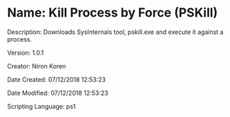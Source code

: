 ﻿# Name: Kill Process by Force (PSKill)

Description: Downloads SysInternals tool, pskill.exe and execute it against a process.

Version: 1.0.1

Creator: Niron Koren

Date Created: 07/12/2018 12:53:23

Date Modified: 07/12/2018 12:53:23

Scripting Language: ps1

